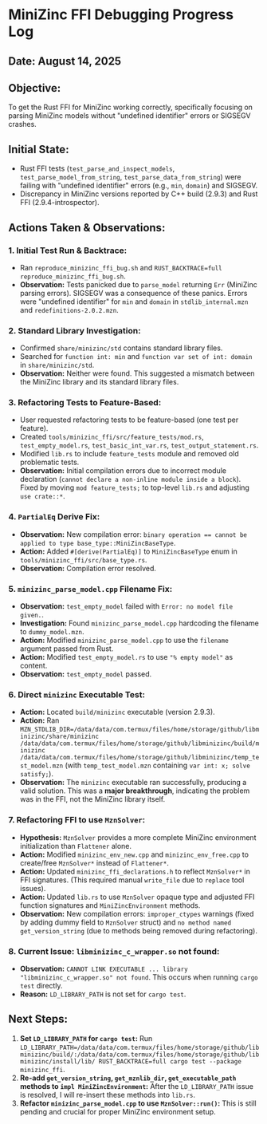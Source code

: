 # MiniZinc FFI Debugging Progress Log

## Date: August 14, 2025

## Objective:
To get the Rust FFI for MiniZinc working correctly, specifically focusing on parsing MiniZinc models without "undefined identifier" errors or SIGSEGV crashes.

## Initial State:
*   Rust FFI tests (`test_parse_and_inspect_models`, `test_parse_model_from_string`, `test_parse_data_from_string`) were failing with "undefined identifier" errors (e.g., `min`, `domain`) and SIGSEGV.
*   Discrepancy in MiniZinc versions reported by C++ build (2.9.3) and Rust FFI (2.9.4-introspector).

## Actions Taken & Observations:

### 1. Initial Test Run & Backtrace:
*   Ran `reproduce_minizinc_ffi_bug.sh` and `RUST_BACKTRACE=full reproduce_minizinc_ffi_bug.sh`.
*   **Observation:** Tests panicked due to `parse_model` returning `Err` (MiniZinc parsing errors). SIGSEGV was a consequence of these panics. Errors were "undefined identifier" for `min` and `domain` in `stdlib_internal.mzn` and `redefinitions-2.0.2.mzn`.

### 2. Standard Library Investigation:
*   Confirmed `share/minizinc/std` contains standard library files.
*   Searched for `function int: min` and `function var set of int: domain` in `share/minizinc/std`.
*   **Observation:** Neither were found. This suggested a mismatch between the MiniZinc library and its standard library files.

### 3. Refactoring Tests to Feature-Based:
*   User requested refactoring tests to be feature-based (one test per feature).
*   Created `tools/minizinc_ffi/src/feature_tests/mod.rs`, `test_empty_model.rs`, `test_basic_int_var.rs`, `test_output_statement.rs`.
*   Modified `lib.rs` to include `feature_tests` module and removed old problematic tests.
*   **Observation:** Initial compilation errors due to incorrect module declaration (`cannot declare a non-inline module inside a block`). Fixed by moving `mod feature_tests;` to top-level `lib.rs` and adjusting `use crate::*`.

### 4. `PartialEq` Derive Fix:
*   **Observation:** New compilation error: `binary operation == cannot be applied to type base_type::MiniZincBaseType`.
*   **Action:** Added `#[derive(PartialEq)]` to `MiniZincBaseType` enum in `tools/minizinc_ffi/src/base_type.rs`.
*   **Observation:** Compilation error resolved.

### 5. `minizinc_parse_model.cpp` Filename Fix:
*   **Observation:** `test_empty_model` failed with `Error: no model file given.`.
*   **Investigation:** Found `minizinc_parse_model.cpp` hardcoding the filename to `dummy_model.mzn`.
*   **Action:** Modified `minizinc_parse_model.cpp` to use the `filename` argument passed from Rust.
*   **Action:** Modified `test_empty_model.rs` to use `"% empty model"` as content.
*   **Observation:** `test_empty_model` passed.

### 6. Direct `minizinc` Executable Test:
*   **Action:** Located `build/minizinc` executable (version 2.9.3).
*   **Action:** Ran `MZN_STDLIB_DIR=/data/data/com.termux/files/home/storage/github/libminizinc/share/minizinc /data/data/com.termux/files/home/storage/github/libminizinc/build/minizinc /data/data/com.termux/files/home/storage/github/libminizinc/temp_test_model.mzn` (with `temp_test_model.mzn` containing `var int: x; solve satisfy;`).
*   **Observation:** The `minizinc` executable ran successfully, producing a valid solution. This was a **major breakthrough**, indicating the problem was in the FFI, not the MiniZinc library itself.

### 7. Refactoring FFI to use `MznSolver`:
*   **Hypothesis:** `MznSolver` provides a more complete MiniZinc environment initialization than `Flattener` alone.
*   **Action:** Modified `minizinc_env_new.cpp` and `minizinc_env_free.cpp` to create/free `MznSolver*` instead of `Flattener*`.
*   **Action:** Updated `minizinc_ffi_declarations.h` to reflect `MznSolver*` in FFI signatures. (This required manual `write_file` due to `replace` tool issues).
*   **Action:** Updated `lib.rs` to use `MznSolver` opaque type and adjusted FFI function signatures and `MiniZincEnvironment` methods.
*   **Observation:** New compilation errors: `improper_ctypes` warnings (fixed by adding dummy field to `MznSolver` struct) and `no method named get_version_string` (due to methods being removed during refactoring).

### 8. Current Issue: `libminizinc_c_wrapper.so` not found:
*   **Observation:** `CANNOT LINK EXECUTABLE ... library "libminizinc_c_wrapper.so" not found`. This occurs when running `cargo test` directly.
*   **Reason:** `LD_LIBRARY_PATH` is not set for `cargo test`.

## Next Steps:
1.  **Set `LD_LIBRARY_PATH` for `cargo test`:** Run `LD_LIBRARY_PATH=/data/data/com.termux/files/home/storage/github/libminizinc/build/:/data/data/com.termux/files/home/storage/github/libminizinc/install/lib/ RUST_BACKTRACE=full cargo test --package minizinc_ffi`.
2.  **Re-add `get_version_string`, `get_mznlib_dir`, `get_executable_path` methods to `impl MiniZincEnvironment`:** After the `LD_LIBRARY_PATH` issue is resolved, I will re-insert these methods into `lib.rs`.
3.  **Refactor `minizinc_parse_model.cpp` to use `MznSolver::run()`:** This is still pending and crucial for proper MiniZinc environment setup.
